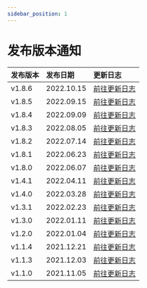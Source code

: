 ```yaml
---
sidebar_position: 1
---
```


# 发布版本通知

|发布版本|发布日期|更新日志|
|:---|:----|:----|
|v1.8.6|2022.10.15|[前往更新日志](version/v1.8.x/v1.8.6)|
|v1.8.5|2022.09.15|[前往更新日志](version/v1.8.x/v1.8.5)|
|v1.8.4|2022.09.09|[前往更新日志](version/v1.8.x/v1.8.4)|
|v1.8.3|2022.08.05|[前往更新日志](version/v1.8.x/v1.8.3)|
|v1.8.2|2022.07.14|[前往更新日志](version/v1.8.x/v1.8.2)|
|v1.8.1|2022.06.23|[前往更新日志](version/v1.8.x/v1.8.1)|
|v1.8.0|2022.06.07|[前往更新日志](version/v1.8.x/v1.8.0)|
|v1.4.1|2022.04.11|[前往更新日志](version/v1.4.x/v1.4.1)|
|v1.4.0|2022.03.28|[前往更新日志](version/v1.4.x/v1.4.0)|
|v1.3.1|2022.02.23|[前往更新日志](version/v1.3.x/v1.3.1)|
|v1.3.0|2022.01.11|[前往更新日志](version/v1.3.x/v1.3.0)|
|v1.2.0|2022.01.04|[前往更新日志](version/v1.2.0)|
|v1.1.4|2021.12.21|[前往更新日志](version/v1.1.x/v1.1.4)|
|v1.1.3|2021.12.03|[前往更新日志](version/v1.1.x/v1.1.3)|
|v1.1.0|2021.11.05|[前往更新日志](version/v1.1.x/v1.1.0)|
